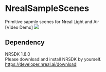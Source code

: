 # NrealSampleScenes
Primitive sapmle scenes for Nreal Light and Air<br>
[Video Demo]
[![](https://img.youtube.com/vi/uyxVuTEpdJw/0.jpg)](https://www.youtube.com/watch?v=uyxVuTEpdJw)

## Dependency
NRSDK 1.8.0 <br>
Please download and install NRSDK by yourself.<br>
https://developer.nreal.ai/download
